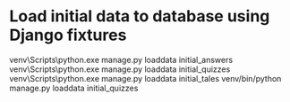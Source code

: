 # Load initial data to database using Django fixtures
venv\Scripts\python.exe manage.py loaddata initial_answers
venv\Scripts\python.exe manage.py loaddata initial_quizzes
venv\Scripts\python.exe manage.py loaddata initial_tales
venv/bin/python manage.py loaddata initial_quizzes
